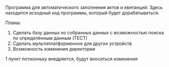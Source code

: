Программа для автоматического заполнения актов и квитанций.
Здесь находится исходный код программы, который будет дорабатываться.

Планы:
1. Сделать базу данных из собранных данных с возможностью поиска по определённым данным (ТЕСТ)
2. Сделать мультиплатформенное для других устройств
3. Возможность изменения директории

1 пункт потихоньку внедряется, будут вноситься изменения
